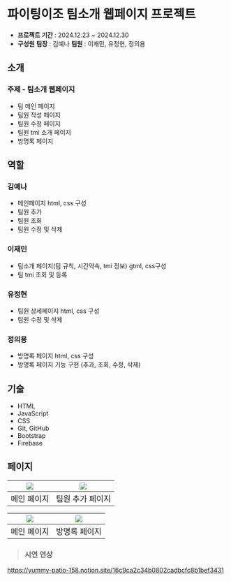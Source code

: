 # 파이팅이조 팀소개 웹페이지 프로젝트
* **프로젝트 기간** : 2024.12.23 ~ 2024.12.30
* **구성원**
 **팀장** : 김예나
 **팀원** : 이재민, 유정현, 정의용



## 소개
### **주제 - 팀소개 웹페이지**
* 팀 메인 페이지
* 팀원 작성 페이지
* 팀원 수정 페이지
* 팀원 tmi 소개 페이지
* 방명록 페이지


## 역할
### 김예나
* 메인페이지 html, css 구성
* 팀원 추가
* 팀원 조회
* 팀원 수정 및 삭제

### 이재민
* 팀소개 페이지(팀 규칙, 시간약속, tmi 정보) gtml, css구성
* 팀 tmi 조회 및 등록

### 유정현
* 팀원 상세페이지 html, css 구성
* 팀원 수정 및 삭제

### 정의용
* 방명록 페이지 html, css 구성
* 방명록 페이지 기능 구현 (추과, 조회, 수정, 삭제)

## 기술
* HTML
* JavaScript
* CSS
* Git, GitHub
* Bootstrap
* Firebase

## 페이지
| ![](https://velog.velcdn.com/images/dyd81032/post/8741f3c3-8294-4cf9-ac23-ceb0613364d3/image.png)|![](https://velog.velcdn.com/images/dyd81032/post/846e337b-dc07-4abf-b168-5cd5f74581eb/image.png)
|--------------|--------------|
| <div align="center"> <font size="4"> 메인 페이지     | <div align="center"> <font size="4">팀원 추가 페이지    |

| ![](https://velog.velcdn.com/images/dyd81032/post/12a6a5e2-a02f-4bf1-94bb-5924a86f196a/image.png) | ![](https://velog.velcdn.com/images/dyd81032/post/d7b4b4c2-bf0f-4e27-91dc-0aa56ebd789d/image.png) |
|--------------|--------------|
| <div align="center"> <font size="4"> 메인 페이지     | <div align="center"> <font size="4">방명록 페이지    |
  
> ### **시연 연상**
  https://yummy-patio-158.notion.site/16c9ca2c34b0802cadbcfc8b1bef3431
  

  
  
